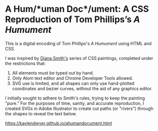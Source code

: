 # A Hum/\*uman Doc\*/ument: A CSS Reproduction of Tom Phillips’s *A Humument*

This is a digital encoding of Tom Phillips's *A Humument* using HTML and CSS. 

I was inspired by [Diana Smith's](https://diana-adrianne.com/) series of CSS paintings, completed under the restrictions that:  
1. All elements must be typed out by hand.
2. Only Atom text editor and Chrome Developer Tools allowed.
3. SVG use is limited, and all shapes can only use hand-plotted coordinates and bezier curves, without the aid of any graphics editor.

I initially sought to adhere to Smith's rules, trying to keep the painting "pure." For the purposes of time, sanity, and accurate reproduction, I created SVGs in Adobe Illustrator to create cut paths (or "rivers") through the shapes to reveal the text below.

https://kaylendwyer.github.io/ahumandocument.html



